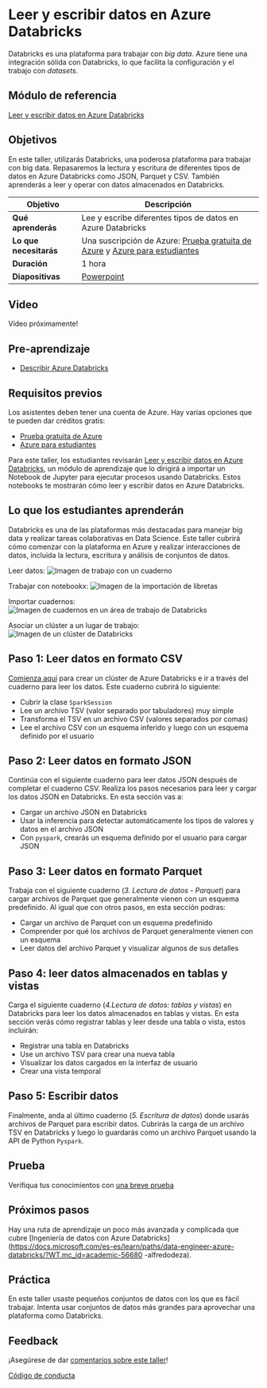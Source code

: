 # Leer y escribir datos en Azure Databricks

Databricks es una plataforma para trabajar con _big data_. Azure tiene una integración sólida con Databricks, lo que facilita la configuración y el trabajo con _datasets_.

## Módulo de referencia

[Leer y escribir datos en Azure Databricks](https://docs.microsoft.com/es-es/learn/modules/read-write-data-azure-databricks/?WT.mc_id=academic-56680-alfredodeza)

## Objetivos

En este taller, utilizarás Databricks, una poderosa plataforma para trabajar con big data. Repasaremos la lectura y escritura de diferentes tipos de datos en Azure Databricks como JSON, Parquet y CSV. También aprenderás a leer y operar con datos almacenados en Databricks.

| **Objetivo** | Descripción |
| -------------------------------------------- | ---------------------------------------------------------------------- |
| **Qué aprenderás** | Lee y escribe diferentes tipos de datos en Azure Databricks |
| **Lo que necesitarás** | Una suscripción de Azure: [Prueba gratuita de Azure](https://azure.microsoft.com/free/?WT.mc_id=academic-56680-alfredodeza) y [Azure para estudiantes ](https://azure.microsoft.com/free/students/?WT.mc_id=academic-56680-alfredodeza) |
| **Duración** | 1 hora |
| **Diapositivas** | [Powerpoint](./diapositivas.pptx) |

## Video

Vídeo próximamente!

## Pre-aprendizaje

- [Describir Azure Databricks](https://docs.microsoft.com/es-es/learn/modules/describe-azure-databricks/?WT.mc_id=academic-56680-alfredodeza)

## Requisitos previos

Los asistentes deben tener una cuenta de Azure. Hay varias opciones que te pueden dar créditos gratis:

- [Prueba gratuita de Azure](https://azure.microsoft.com/free/?WT.mc_id=academic-56680-alfredodeza)
- [Azure para estudiantes](https://azure.microsoft.com/free/students/?WT.mc_id=academic-56680-alfredodeza)

Para este taller, los estudiantes revisarán [Leer y escribir datos en Azure Databricks](https://docs.microsoft.com/es-es/learn/modules/read-write-data-azure-databricks/?WT.mc_id=academic-56680-alfredodeza), un módulo de aprendizaje que lo dirigirá a importar un Notebook de Jupyter para ejecutar procesos usando Databricks. Estos notebooks te mostrarán cómo leer y escribir datos en Azure Databricks.

## Lo que los estudiantes aprenderán

Databricks es una de las plataformas más destacadas para manejar big data y realizar tareas colaborativas en Data Science. Este taller cubrirá cómo comenzar con la plataforma en Azure y realizar interacciones de datos, incluida la lectura, escritura y análisis de conjuntos de datos.

Leer datos:
![Imagen de trabajo con un cuaderno](../../images/workspace.png)

Trabajar con notebookx:
![Imagen de la importación de libretas](../../images/notebook.png)

Importar cuadernos:
![Imagen de cuadernos en un área de trabajo de Databricks](../../images/import.png)

Asociar un clúster a un lugar de trabajo:
![Imagen de un clúster de Databricks](../../images/cluster.png)

## Paso 1: Leer datos en formato CSV

[Comienza aquí](https://docs.microsoft.com/es-es/learn/modules/describe-azure-databricks/5-exercise-work-notebooks?WT.mc_id=academic-56680-alfredodeza) para crear un clúster de Azure Databricks e ir a través del cuaderno para leer los datos. Este cuaderno cubrirá lo siguiente:

- Cubrir la clase `SparkSession`
- Lee un archivo TSV (valor separado por tabuladores) muy simple
- Transforma el TSV en un archivo CSV (valores separados por comas)
- Lee el archivo CSV con un esquema inferido y luego con un esquema definido por el usuario

## Paso 2: Leer datos en formato JSON

Continúa con el siguiente cuaderno para leer datos JSON después de completar el cuaderno CSV. Realiza los pasos necesarios para leer y cargar los datos JSON en Databricks. En esta sección vas a:

- Cargar un archivo JSON en Databricks
- Usar la inferencia para detectar automáticamente los tipos de valores y datos en el archivo JSON
- Con `pyspark`, crearás un esquema definido por el usuario para cargar JSON

## Paso 3: Leer datos en formato Parquet

Trabaja con el siguiente cuaderno (_3. Lectura de datos - Parquet_) para cargar archivos de Parquet que generalmente vienen con un esquema predefinido. Al igual que con otros pasos, en esta sección podras:

- Cargar un archivo de Parquet con un esquema predefinido
- Comprender por qué los archivos de Parquet generalmente vienen con un esquema
- Leer datos del archivo Parquet y visualizar algunos de sus detalles


## Paso 4: leer datos almacenados en tablas y vistas

Carga el siguiente cuaderno (_4.Lectura de datos: tablas y vistas_) en Databricks para leer los datos almacenados en tablas y vistas. En esta sección verás cómo registrar tablas y leer desde una tabla o vista, estos incluirán:

- Registrar una tabla en Databricks
- Use un archivo TSV para crear una nueva tabla
- Visualizar los datos cargados en la interfaz de usuario
- Crear una vista temporal

## Paso 5: Escribir datos

Finalmente, anda al último cuaderno (_5. Escritura de datos_) donde usarás archivos de Parquet para escribir datos. Cubrirás la carga de un archivo TSV en Databricks y luego lo guardarás como un archivo Parquet usando la API de Python `Pyspark`.

## Prueba

Verifiqua tus conocimientos con [una breve prueba](https://docs.microsoft.com/es-es/learn/modules/read-write-data-azure-databricks/8-knowledge-check?WT.mc_id=academic-56680-alfredodeza)

## Próximos pasos

Hay una ruta de aprendizaje un poco más avanzada y complicada que cubre [Ingeniería de datos con Azure Databricks](https://docs.microsoft.com/es-es/learn/paths/data-engineer-azure-databricks/?WT.mc_id=academic-56680 -alfredodeza).

## Práctica

En este taller usaste pequeños conjuntos de datos con los que es fácil trabajar. Intenta usar conjuntos de datos más grandes para aprovechar una plataforma como Databricks.

## Feedback

¡Asegúrese de dar [comentarios sobre este taller](https://forms.office.com/r/MdhJWMZthR)!

[Código de conducta](../../CODE_OF_CONDUCT.md)
